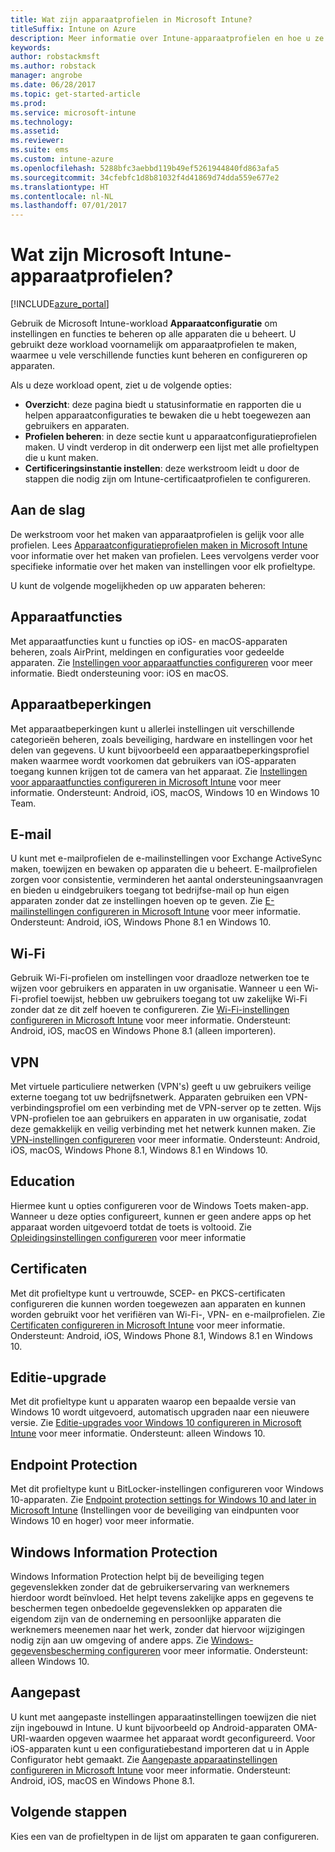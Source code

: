```yaml
---
title: Wat zijn apparaatprofielen in Microsoft Intune?
titleSuffix: Intune on Azure
description: Meer informatie over Intune-apparaatprofielen en hoe u ze kunt gebruiken bij het beheren en beveiligen van apparaten in uw bedrijf.
keywords: 
author: robstackmsft
ms.author: robstack
manager: angrobe
ms.date: 06/28/2017
ms.topic: get-started-article
ms.prod: 
ms.service: microsoft-intune
ms.technology: 
ms.assetid: 
ms.reviewer: 
ms.suite: ems
ms.custom: intune-azure
ms.openlocfilehash: 5288bfc3aebbd119b49ef5261944840fd863afa5
ms.sourcegitcommit: 34cfebfc1d8b81032f4d41869d74dda559e677e2
ms.translationtype: HT
ms.contentlocale: nl-NL
ms.lasthandoff: 07/01/2017
---
```

# <a name="what-are-microsoft-intune-device-profiles"></a>Wat zijn Microsoft Intune-apparaatprofielen?

[!INCLUDE[azure_portal](./includes/azure_portal.md)]

Gebruik de Microsoft Intune-workload **Apparaatconfiguratie** om instellingen en functies te beheren op alle apparaten die u beheert. U gebruikt deze workload voornamelijk om apparaatprofielen te maken, waarmee u vele verschillende functies kunt beheren en configureren op apparaten.

Als u deze workload opent, ziet u de volgende opties:

- **Overzicht**: deze pagina biedt u statusinformatie en rapporten die u helpen apparaatconfiguraties te bewaken die u hebt toegewezen aan gebruikers en apparaten.
- **Profielen beheren**: in deze sectie kunt u apparaatconfiguratieprofielen maken. U vindt verderop in dit onderwerp een lijst met alle profieltypen die u kunt maken.
- **Certificeringsinstantie instellen**: deze werkstroom leidt u door de stappen die nodig zijn om Intune-certificaatprofielen te configureren.

## <a name="getting-started"></a>Aan de slag

De werkstroom voor het maken van apparaatprofielen is gelijk voor alle profielen. Lees [Apparaatconfiguratieprofielen maken in Microsoft Intune](device-profile-create.md) voor informatie over het maken van profielen. Lees vervolgens verder voor specifieke informatie over het maken van instellingen voor elk profieltype.

U kunt de volgende mogelijkheden op uw apparaten beheren:

## <a name="device-features"></a>Apparaatfuncties

Met apparaatfuncties kunt u functies op iOS- en macOS-apparaten beheren, zoals AirPrint, meldingen en configuraties voor gedeelde apparaten.
Zie [Instellingen voor apparaatfuncties configureren](device-features-configure.md) voor meer informatie. Biedt ondersteuning voor: iOS en macOS.

## <a name="device-restrictions"></a>Apparaatbeperkingen
Met apparaatbeperkingen kunt u allerlei instellingen uit verschillende categorieën beheren, zoals beveiliging, hardware en instellingen voor het delen van gegevens. U kunt bijvoorbeeld een apparaatbeperkingsprofiel maken waarmee wordt voorkomen dat gebruikers van iOS-apparaten toegang kunnen krijgen tot de camera van het apparaat.
Zie [Instellingen voor apparaatfuncties configureren in Microsoft Intune](device-restrictions-configure.md) voor meer informatie. Ondersteunt: Android, iOS, macOS, Windows 10 en Windows 10 Team.

## <a name="email"></a>E-mail
U kunt met e-mailprofielen de e-mailinstellingen voor Exchange ActiveSync maken, toewijzen en bewaken op apparaten die u beheert. E-mailprofielen zorgen voor consistentie, verminderen het aantal ondersteuningsaanvragen en bieden u eindgebruikers toegang tot bedrijfse-mail op hun eigen apparaten zonder dat ze instellingen hoeven op te geven.
Zie [E-mailinstellingen configureren in Microsoft Intune](email-settings-configure.md) voor meer informatie. Ondersteunt: Android, iOS, Windows Phone 8.1 en Windows 10.

## <a name="wi-fi"></a>Wi-Fi
Gebruik Wi-Fi-profielen om instellingen voor draadloze netwerken toe te wijzen voor gebruikers en apparaten in uw organisatie. Wanneer u een Wi-Fi-profiel toewijst, hebben uw gebruikers toegang tot uw zakelijke Wi-Fi zonder dat ze dit zelf hoeven te configureren.
Zie [Wi-Fi-instellingen configureren in Microsoft Intune](wi-fi-settings-configure.md) voor meer informatie. Ondersteunt: Android, iOS, macOS en Windows Phone 8.1 (alleen importeren).

## <a name="vpn"></a>VPN
Met virtuele particuliere netwerken (VPN's) geeft u uw gebruikers veilige externe toegang tot uw bedrijfsnetwerk. Apparaten gebruiken een VPN-verbindingsprofiel om een verbinding met de VPN-server op te zetten. Wijs VPN-profielen toe aan gebruikers en apparaten in uw organisatie, zodat deze gemakkelijk en veilig verbinding met het netwerk kunnen maken.
Zie [VPN-instellingen configureren](vpn-settings-configure.md) voor meer informatie.
Ondersteunt: Android, iOS, macOS, Windows Phone 8.1, Windows 8.1 en Windows 10.

## <a name="education"></a>Education
Hiermee kunt u opties configureren voor de Windows Toets maken-app. Wanneer u deze opties configureert, kunnen er geen andere apps op het apparaat worden uitgevoerd totdat de toets is voltooid.
Zie [Opleidingsinstellingen configureren](education-settings-configure.md) voor meer informatie

## <a name="certificates"></a>Certificaten
Met dit profieltype kunt u vertrouwde, SCEP- en PKCS-certificaten configureren die kunnen worden toegewezen aan apparaten en kunnen worden gebruikt voor het verifiëren van Wi-Fi-, VPN- en e-mailprofielen.
Zie [Certificaten configureren in Microsoft Intune](certificates-configure.md) voor meer informatie. Ondersteunt: Android, iOS, Windows Phone 8.1, Windows 8.1 en Windows 10.

## <a name="edition-upgrade"></a>Editie-upgrade
Met dit profieltype kunt u apparaten waarop een bepaalde versie van Windows 10 wordt uitgevoerd, automatisch upgraden naar een nieuwere versie.
Zie [Editie-upgrades voor Windows 10 configureren in Microsoft Intune](edition-upgrade-configure-windows-10.md) voor meer informatie. Ondersteunt: alleen Windows 10.

## <a name="endpoint-protection"></a>Endpoint Protection
Met dit profieltype kunt u BitLocker-instellingen configureren voor Windows 10-apparaten.
Zie [Endpoint protection settings for Windows 10 and later in Microsoft Intune](endpoint-protection-windows-10.md) (Instellingen voor de beveiliging van eindpunten voor Windows 10 en hoger) voor meer informatie.

## <a name="windows-information-protection"></a>Windows Information Protection
Windows Information Protection helpt bij de beveiliging tegen gegevenslekken zonder dat de gebruikerservaring van werknemers hierdoor wordt beïnvloed. Het helpt tevens zakelijke apps en gegevens te beschermen tegen onbedoelde gegevenslekken op apparaten die eigendom zijn van de onderneming en persoonlijke apparaten die werknemers meenemen naar het werk, zonder dat hiervoor wijzigingen nodig zijn aan uw omgeving of andere apps.
Zie [Windows-gegevensbescherming configureren](windows-information-protection-configure.md) voor meer informatie. Ondersteunt: alleen Windows 10.

## <a name="custom"></a>Aangepast
U kunt met aangepaste instellingen apparaatinstellingen toewijzen die niet zijn ingebouwd in Intune. U kunt bijvoorbeeld op Android-apparaten OMA-URI-waarden opgeven waarmee het apparaat wordt geconfigureerd. Voor iOS-apparaten kunt u een configuratiebestand importeren dat u in Apple Configurator hebt gemaakt.
Zie [Aangepaste apparaatinstellingen configureren in Microsoft Intune](custom-settings-configure.md) voor meer informatie. Ondersteunt: Android, iOS, macOS en Windows Phone 8.1.

## <a name="next-steps"></a>Volgende stappen
Kies een van de profieltypen in de lijst om apparaten te gaan configureren.
